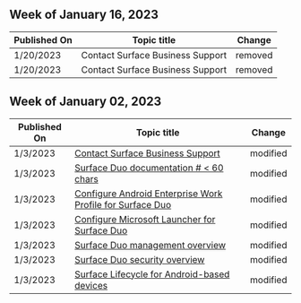 <!-- This file is generated automatically each week. Changes made to this file will be overwritten.-->



## Week of January 16, 2023


| Published On |Topic title | Change |
|------|------------|--------|
| 1/20/2023 | Contact Surface Business Support | removed |
| 1/20/2023 | Contact Surface Business Support | removed |


## Week of January 02, 2023


| Published On |Topic title | Change |
|------|------------|--------|
| 1/3/2023 | [Contact Surface Business Support](/surface-duo/contact-surface-duo-support) | modified |
| 1/3/2023 | [Surface Duo documentation # < 60 chars](/surface-duo/index) | modified |
| 1/3/2023 | [Configure Android Enterprise Work Profile for Surface Duo](/surface-duo/surface-duo-config-work-profile) | modified |
| 1/3/2023 | [Configure Microsoft Launcher for Surface Duo](/surface-duo/surface-duo-launcher-config) | modified |
| 1/3/2023 | [Surface Duo management overview](/surface-duo/surface-duo-manage) | modified |
| 1/3/2023 | [Surface Duo security overview](/surface-duo/surface-duo-secure) | modified |
| 1/3/2023 | [Surface Lifecycle for Android-based devices](/surface-duo/surface-lifecycle-android-devices) | modified |
